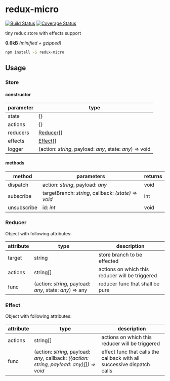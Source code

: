 # redux-micro
[![Build Status](https://travis-ci.org/coding-intl/redux-micro.svg?branch=master)](https://travis-ci.org/coding-intl/redux-micro)
[![Coverage Status](https://coveralls.io/repos/github/coding-intl/micro-redux/badge.svg?branch=master)](https://coveralls.io/github/coding-intl/micro-redux?branch=master)

tiny redux store with effects support

**0.6kB** _(minified + gzipped)_

``` bash
npm install -S redux-micro
```


## Usage
### Store
#### constructor
| parameter | type |
|---------|--------|
| state | {} |
| actions | {} |
| reducers | [Reducer](#reducer)\[\] |
| effects | [Effect](#effect)\[\] |
| logger | (action: _string_, payload: _any_, state: _any_) => void |

#### methods
| method | parameters | returns |
|--------|------------|---------|
| dispatch | action: _string_, payload: _any_ | void |
| subscribe | targetBranch: _string_, callback: _(state) => void_ | int |
| unsubscribe | id: _int_ | void |


### Reducer
Object with following attributes:

| attribute | type | description |
|-----------|------|-------------|
| target    | string | store branch to be effected
| actions | string[] | actions on which this reducer will be triggered |
| func | (action: _string_, payload: _any_, state: _any_) => any | reducer func that shall be pure |

### Effect
Object with following attributes:

| attribute | type | description |
|-----------|------|-------------|
| actions | string[] | actions on which this reducer will be triggered |
| func | (action: _string_, payload: _any_, callback: _({action: string, payload: any}\[\]) => void_ | effect func that calls the callback with all successive dispatch calls |

